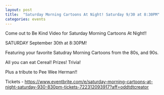 ```yaml
---
layout: post
title:  "Saturday Morning Cartoons At Night! Saturday 9/30 at 8:30PM"
categories: events
---
```

Come out to Be Kind Video for Saturday Morning Cartoons At Night!!

SATURDAY September 30th at 8:30PM! 

Featuring your favorite Satudray Morning Cartoons from the 80s, and 90s.

All you can eat Cereal! Prizes! Trivia!

Plus a tribute to Pee Wee Herman!!

Tickets - https://www.eventbrite.com/e/saturday-morning-cartoons-at-night-saturday-930-830pm-tickets-722312093917?aff=oddtdtcreator
